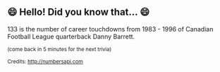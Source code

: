 ## :smile: Hello! Did you know that... :smile:
133 is the number of career touchdowns from 1983 - 1996 of Canadian Football League quarterback Danny Barrett.

<sup>(come back in 5 minutes for the next trivia)</sup>


<sup>Credits: http://numbersapi.com</sup>
